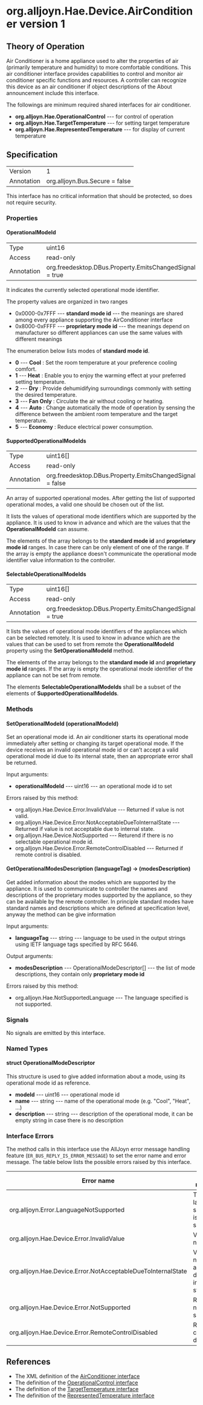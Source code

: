 # org.alljoyn.Hae.Device.AirConditioner version 1

## Theory of Operation

Air Conditioner is a home appliance used to alter the properties of air
(primarily temperature and humidity) to more comfortable conditions.
This air conditioner interface provides capabilities to control and monitor
air conditioner specific functions and resources. A controller can recognize
this device as an air conditioner if object descriptions of the About
announcement include this interface.

The followings are minimum required shared interfaces for air conditioner.
  * **org.alljoyn.Hae.OperationalControl** --- for control of operation
  * **org.alljoyn.Hae.TargetTemperature** --- for setting target temperature
  * **org.alljoyn.Hae.RepresentedTemperature** --- for display of current
  temperature

## Specification

|            |                                                                |
|------------|----------------------------------------------------------------|
| Version    | 1                                                              |
| Annotation | org.alljoyn.Bus.Secure = false                                 |

This interface has no critical information that should be protected, so does not
require security.

### Properties

#### OperationalModeId

|            |                                                                |
|------------|----------------------------------------------------------------|
| Type       | uint16                                                         |
| Access     | read-only                                                      |
| Annotation | org.freedesktop.DBus.Property.EmitsChangedSignal = true        |

It indicates the currently selected operational mode identifier.

The property values are organized in two ranges

  * 0x0000-0x7FFF --- **standard mode id** --- the meanings are shared among
    every appliance supporting the AirConditioner interface
  * 0x8000-0xFFFF --- **proprietary mode id** --- the meanings depend on
    manufacturer so different appliances can use the same values with different
    meanings

The enumeration below lists modes of **standard mode id**.

  * **0** --- **Cool** : Set the room temperature at your preference cooling
  comfort.
  * **1** --- **Heat** : Enable you to enjoy the warming effect at your
  preferred setting temperature.
  * **2** --- **Dry** : Provide dehumidifying surroundings commonly with setting
    the desired temperature.
  * **3** --- **Fan Only** : Circulate the air without cooling or heating.
  * **4** --- **Auto** : Change automatically the mode of operation by sensing
    the difference between the ambient room temperature and the target
    temperature.
  * **5** --- **Economy** : Reduce electrical power consumption.

#### SupportedOperationalModeIds

|            |                                                                |
|------------|----------------------------------------------------------------|
| Type       | uint16[]                                                       |
| Access     | read-only                                                      |
| Annotation | org.freedesktop.DBus.Property.EmitsChangedSignal = false       |

An array of supported operational modes. After getting the list of supported
operational modes, a valid one should be chosen out of the list.

It lists the values of operational mode identifiers which are supported by the
appliance. It is used to know in advance and which are the values that the
**OperationalModeId** can assume.

The elements of the array belongs to the **standard mode id** and
**proprietary mode id** ranges. In case there can be only element of one of the
range.
If the array is empty the appliance doesn't communicate the operational mode
identifier value information to the controller.

#### SelectableOperationalModeIds

|            |                                                                |
|------------|----------------------------------------------------------------|
| Type       | uint16[]                                                       |
| Access     | read-only                                                      |
| Annotation | org.freedesktop.DBus.Property.EmitsChangedSignal = true        |

It lists the values of operational mode identifiers of the appliances which can
be selected remotely. It is used to know in advance which are the values that
can be used to set from remote the **OperationalModeId** property using the
**SetOperationalModeId** method.

The elements of the array belongs to the **standard mode id** and
**proprietary mode id** ranges.
If the array is empty the operational mode identifier of the appliance can not
be set from remote.

The elements **SelectableOperationalModeIds** shall be a subset of the elements
of **SupportedOperationalModeIds**.


### Methods

#### SetOperationalModeId (operationalModeId)

Set an operational mode id. An air conditioner starts its operational mode immediately
after setting or changing its target operational mode. If the device receives
an invalid operational mode id or can’t accept a valid operational mode id due to
its internal state, then an appropriate error shall be returned.

Input arguments:

  * **operationalModeId** --- uint16 --- an operational mode id to set

Errors raised by this method:

  * org.alljoyn.Hae.Device.Error.InvalidValue --- Returned if value is not valid.
  * org.alljoyn.Hae.Device.Error.NotAcceptableDueToInternalState --- Returned if
  value is not acceptable due to internal state.
  * org.alljoyn.Hae.Device.NotSupported --- Returend if there is no selectable
  operational mode id.
  * org.alljoyn.Hae.Device.Error.RemoteControlDisabled --- Returned if remote
  control is disabled.

#### GetOperationalModesDescription (languageTag) -> (modesDescription)

Get added information about the modes which are supported by the appliance.
It is used to communicate to controller the names and descriptions of the
proprietary modes supported by the appliance, so they can be available by the
remote controller.
In principle standard modes have standard names and descriptions which are
defined at specification level, anyway the method can be give information

Input arguments:

  * **languageTag** --- string --- language to be used in the output strings using
    IETF language tags specified by RFC 5646.

Output arguments:

  * **modesDescription** --- OperationalModeDescriptor[] --- the list of mode
    descriptions, they contain only **proprietary mode id**

Errors raised by this method:

  * org.alljoyn.Hae.NotSupportedLanguage --- The language specified
    is not supported.

### Signals

No signals are emitted by this interface.

### Named Types

#### struct OperationalModeDescriptor

This structure is used to give added information about a mode, using its
operational mode id as reference.

  * **modeId** --- uint16 --- operational mode id
  * **name** --- string --- name of the operational mode (e.g. "Cool", "Heat", ...)
  * **description** --- string --- description of the operational mode, it can
  be empty string in case there is no description


### Interface Errors

The method calls in this interface use the AllJoyn error message handling feature
(`ER_BUS_REPLY_IS_ERROR_MESSAGE`) to set the error name and error message.
The table below lists the possible errors raised by this interface.

| Error name                                                   | Error message                                  |
|--------------------------------------------------------------|------------------------------------------------|
| org.alljoyn.Error.LanguageNotSupported                       | The language specified is not supported.       |
| org.alljoyn.Hae.Device.Error.InvalidValue                    | Value is not valid.                            |
| org.alljoyn.Hae.Device.Error.NotAcceptableDueToInternalState | Value is not acceptable due to internal state. |
| org.alljoyn.Hae.Device.Error.NotSupported                    | Request is not supported.                      |
| org.alljoyn.Hae.Device.Error.RemoteControlDisabled           | Remote control is disabled.                    |

## References

  * The XML definition of the [AirConditioner interface](AirConditioner-v1.xml)
  * The definition of the [OperationalControl interface](/org.alljoyn.Hae/OperationalControl-v1)
  * The definition of the [TargetTemperature interface](/org.alljoyn.Hae/TargetTemperature-v1)
  * The definition of the [RepresentedTemperature interface](/org.alljoyn.Hae/RepresentedTemperature-v1)
